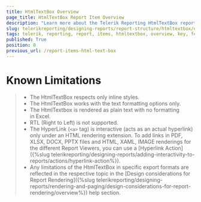 ```yaml
---
title: HtmlTextBox Overview
page_title: HtmlTextBox Report Item Overview
description: "Learn more about the Telerik Reporting HtmlTextBox report item and its key features covering style through HTML tags and CSS attributes, using embedded expressions, and more."
slug: telerikreporting/designing-reports/report-structure/htmltextbox/overview
tags: telerik, reporting, report, items, htmltextbox, overview, key, features
published: True
position: 0
previous_url: /report-items-html-text-box
---
```


# Known Limitations
 
>* The HtmlTextBox respects only inline styles.
>* The HtmlTextBox works with the text formatting options only.
>* The HtmlTextbox is rendered as plain text with no formatting in Excel.
>* RTL (Right to Left) is not supported.
>* The HyperLink (`<a>` tag) is interactive (acts as an actual hyperlink) only under an HTML rendering extension. To add links in PDF, XLSX, DOCX, PPTX files and HTML, XAML, IMAGE renderings for the different Report Viewers, you can use a [Hyperlink Action]({%slug telerikreporting/designing-reports/adding-interactivity-to-reports/actions/hyperlink-action%}).
>* Any limitations of the HtmlTextBox in specific export formats are reflected in the respective topic in the [Design considerations for Report Rendering]({%slug telerikreporting/designing-reports/rendering-and-paging/design-considerations-for-report-rendering/overview%}) help section.

